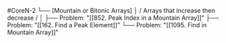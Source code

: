 #CoreN-2
└── [Mountain or Bitonic Arrays]
    │   / Arrays that increase then decrease /
    │
    ├── Problem: "[[852. Peak Index in a Mountain Array]]"
    ├── Problem: "[[162. Find a Peak Element]]"
    └── Problem: "[[1095. Find in Mountain Array]]"